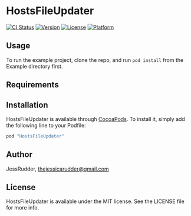# HostsFileUpdater

[![CI Status](http://img.shields.io/travis/JessRudder/HostsFileUpdater.svg?style=flat)](https://travis-ci.org/JessRudder/HostsFileUpdater)
[![Version](https://img.shields.io/cocoapods/v/HostsFileUpdater.svg?style=flat)](http://cocoapods.org/pods/HostsFileUpdater)
[![License](https://img.shields.io/cocoapods/l/HostsFileUpdater.svg?style=flat)](http://cocoapods.org/pods/HostsFileUpdater)
[![Platform](https://img.shields.io/cocoapods/p/HostsFileUpdater.svg?style=flat)](http://cocoapods.org/pods/HostsFileUpdater)

## Usage

To run the example project, clone the repo, and run `pod install` from the Example directory first.

## Requirements

## Installation

HostsFileUpdater is available through [CocoaPods](http://cocoapods.org). To install
it, simply add the following line to your Podfile:

```ruby
pod "HostsFileUpdater"
```

## Author

JessRudder, thejessicarudder@gmail.com

## License

HostsFileUpdater is available under the MIT license. See the LICENSE file for more info.
